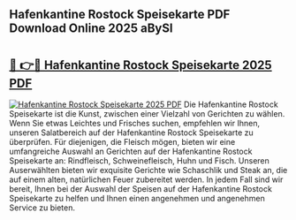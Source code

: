 ## Hafenkantine Rostock Speisekarte PDF Download Online 2025 aBySl

# <h2><a href="http://gccvkw.nevu.top/?p=Hafenkantine+Rostock+Speisekarte">🔗 👉🔴 Hafenkantine Rostock Speisekarte 2025 PDF</a></h2>

[![Hafenkantine Rostock Speisekarte 2025 PDF](https://i.imgur.com/dBaPXMq.png)](http://gccvkw.nevu.top/?p=Hafenkantine+Rostock+Speisekarte)
Die Hafenkantine Rostock Speisekarte ist die Kunst, zwischen einer Vielzahl von Gerichten zu wählen. Wenn Sie etwas Leichtes und Frisches suchen, empfehlen wir Ihnen, unseren Salatbereich auf der Hafenkantine Rostock Speisekarte zu überprüfen. Für diejenigen, die Fleisch mögen, bieten wir eine umfangreiche Auswahl an Gerichten auf der Hafenkantine Rostock Speisekarte an: Rindfleisch, Schweinefleisch, Huhn und Fisch. Unseren Auserwählten bieten wir exquisite Gerichte wie Schaschlik und Steak an, die auf einem alten, natürlichen Feuer zubereitet werden. In jedem Fall sind wir bereit, Ihnen bei der Auswahl der Speisen auf der Hafenkantine Rostock Speisekarte zu helfen und Ihnen einen angenehmen und angenehmen Service zu bieten.
